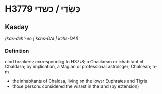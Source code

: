 # H3779 כַּשְׂדַּי / כשדי

## Kasday

_(kas-dah'-ee | kahs-DAI | kahs-DAI)_

### Definition

clod breakers; corresponding to H3778; a Chaldaean or inhabitant of Chaldaea; by implication, a Magian or professional astrologer; Chaldean; n-m

- the inhabitants of Chaldea, living on the lower Euphrates and Tigris
- those persons considered the wisest in the land (by extension)

